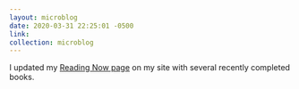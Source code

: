 ```yaml
---
layout: microblog
date: 2020-03-31 22:25:01 -0500
link: 
collection: microblog
---
```

I updated my [Reading Now page](https://brianlundin.com/reading.html) on my site with several recently completed books.